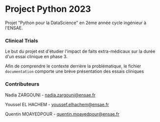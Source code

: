 # Project Python 2023

Projet "Python pour la DataScience" en 2ème année cycle ingénieur à l'ENSAE. 

### Clinical Trials

Le but du projet est d'étudier l'impact de faits extra-médicaux sur la durée d'un essai clinique en phase 3.

Afin de comprendre le contexte derrière la problématique, le fichier ``documentation`` comporte une brève présentation des essais cliniques

### Contributeurs

Nadia ZARGOUNI - nadia.zargouni@ensae.fr

Youssel EL HACHEM - youssef.elhachem@ensae.fr

Quentin MOAYEDPOUR - quentin.moayedpour@ensae.fr